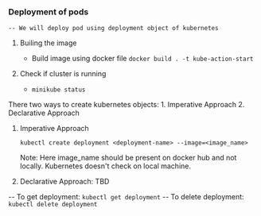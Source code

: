 ### Deployment of pods

    -- We will deploy pod using deployment object of kubernetes
    
1. Builing the image

    - Build image using docker file
        `docker build . -t kube-action-start`

2. Check if cluster is running

    - `minikube status`

There two ways to create kubernetes objects:
    1. Imperative Approach
    2. Declarative Approach

1. Imperative Approach

    `kubectl create deployment <deployment-name> --image=<image_name>`

    Note: Here image_name should be present on docker hub and not locally.
          Kubernetes doesn't check on local machine.

2. Declarative Approach: TBD

-- To get deployment: `kubectl get deployment`
-- To delete deployment: `kubectl delete deployment`